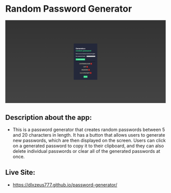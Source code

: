 # Random Password Generator

![Screenshot of the app](./src/images/passwordgenerator.png "Screenshot")

## Description about the app:

- This is a password generator that creates random passwords between 5 and 20 characters in length. It has a button that allows users to generate new passwords, which are then displayed on the screen. Users can click on a generated password to copy it to their clipboard, and they can also delete individual passwords or clear all of the generated passwords at once.

## Live Site:

- https://dlxzeus777.github.io/password-generator/
